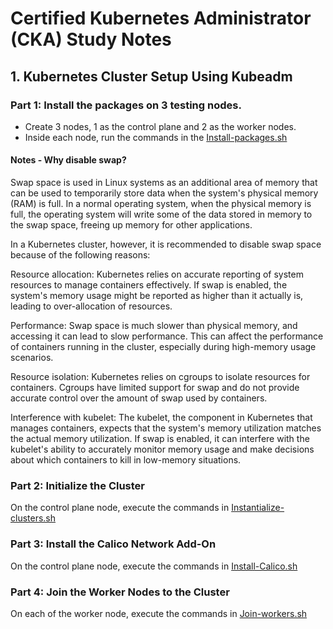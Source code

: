 # Certified Kubernetes Administrator (CKA) Study Notes

## 1. Kubernetes Cluster Setup Using Kubeadm
### Part 1: Install the packages on 3 testing nodes.
- Create 3 nodes, 1 as the control plane and 2 as the worker nodes.
- Inside each node, run the commands in the [Install-packages.sh](https://github.com/Zoe-0925/Kubernetes-Study/blob/main/CKA-Certification-Study-Notes/Kubernetes%20Cluster%20Setup%20Using%20Kubeadm/Install-packages.sh)

#### Notes - Why disable swap?
Swap space is used in Linux systems as an additional area of memory that can be used to temporarily store data when the system's physical memory (RAM) is full. In a normal operating system, when the physical memory is full, the operating system will write some of the data stored in memory to the swap space, freeing up memory for other applications.

In a Kubernetes cluster, however, it is recommended to disable swap space because of the following reasons:

Resource allocation: Kubernetes relies on accurate reporting of system resources to manage containers effectively. If swap is enabled, the system's memory usage might be reported as higher than it actually is, leading to over-allocation of resources.

Performance: Swap space is much slower than physical memory, and accessing it can lead to slow performance. This can affect the performance of containers running in the cluster, especially during high-memory usage scenarios.

Resource isolation: Kubernetes relies on cgroups to isolate resources for containers. Cgroups have limited support for swap and do not provide accurate control over the amount of swap used by containers.

Interference with kubelet: The kubelet, the component in Kubernetes that manages containers, expects that the system's memory utilization matches the actual memory utilization. If swap is enabled, it can interfere with the kubelet's ability to accurately monitor memory usage and make decisions about which containers to kill in low-memory situations.


### Part 2: Initialize the Cluster
On the control plane node, execute the commands in [Instantialize-clusters.sh](https://github.com/Zoe-0925/Kubernetes-Study/blob/main/CKA-Certification-Study-Notes/Kubernetes%20Cluster%20Setup%20Using%20Kubeadm/Instantialize-clusters.sh)

### Part 3: Install the Calico Network Add-On
On the control plane node, execute the commands in [Install-Calico.sh](https://github.com/Zoe-0925/Kubernetes-Study/blob/main/CKA-Certification-Study-Notes/Kubernetes%20Cluster%20Setup%20Using%20Kubeadm/Install-Calico.sh)

### Part 4: Join the Worker Nodes to the Cluster
On each of the worker node, execute the commands in [Join-workers.sh](https://github.com/Zoe-0925/Kubernetes-Study/blob/main/CKA-Certification-Study-Notes/Kubernetes%20Cluster%20Setup%20Using%20Kubeadm/Join-workers.sh)